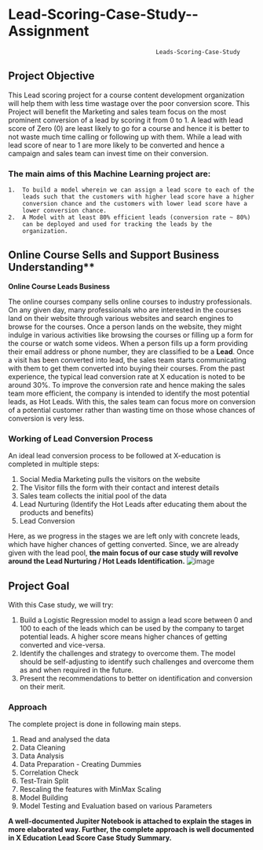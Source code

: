 # Lead-Scoring-Case-Study--Assignment
                                              Leads-Scoring-Case-Study 
## Project Objective 
This Lead scoring project for a course content development organization will help them with less time wastage over the poor conversion score. This Project will benefit the Marketing and sales team focus on the most prominent conversion of a lead by scoring it from 0 to 1. A lead with lead score of Zero (0) are least likely to go for a course and hence it is better to not waste much time calling or following up with them. While a lead with lead score of near to 1 are more likely to be converted and hence a campaign and sales team can invest time on their conversion. 
### The main aims of this Machine Learning project are: 

    1.	To build a model wherein we can assign a lead score to each of the 
        leads such that the customers with higher lead score have a higher 
        conversion chance and the customers with lower lead score have a 
        lower conversion chance. 
    2.	A Model with at least 80% efficient leads (conversion rate ~ 80%) 
        can be deployed and used for tracking the leads by the 
        organization. 
        
## Online Course Sells and Support Business Understanding** 
**Online Course Leads Business**

The online courses company sells online courses to industry professionals. On any given day, many professionals who are interested in the courses land on their website through various websites and search engines to browse for the courses. 
Once a person lands on the website, they might indulge in various activities like browsing the courses or filling up a form for the course or watch some videos. When a person fills up a form providing their email address or phone number, they are classified to be a **Lead**. 
 Once a visit has been converted into lead, the sales team starts communicating with them to get them converted into buying their courses. From the past experience, the typical lead conversion rate at X education is noted to be around 30%. 
To improve the conversion rate and hence making the sales team more efficient, the company is intended to identify the most potential leads, as Hot Leads. With this, the sales team can focus more on conversion of a potential customer rather than wasting time on those whose chances of conversion is very less. 

### Working of Lead Conversion Process 
An ideal lead conversion process to be followed at X-education is completed in multiple steps:  
   1.	Social Media Marketing pulls the visitors on the website 
   2.	The Visitor fills the form with their contact and interest details 
   3.	Sales team collects the initial pool of the data 
   4.	Lead Nurturing (Identify the Hot Leads after educating them about the 
      products and benefits) 
   5.	Lead Conversion
      
Here, as we progress in the stages we are left only with concrete leads, which have higher chances of getting converted. Since, we are already given with the lead pool, **the main focus of our case study will revolve around the Lead Nurturing / Hot Leads Identification.**
![image](https://github.com/user-attachments/assets/ead4c2b9-fc5e-4132-8674-e440230a208b)

  
## Project Goal 
With this Case study, we will try: 
   1.	Build a Logistic Regression model to assign a lead score between 0 
      and 100 to each of the leads which can be used by the company to 
      target potential leads. A higher score means higher chances of 
      getting converted and vice-versa. 
   2.	Identify the challenges and strategy to overcome them. The model 
      should be self-adjusting to identify such challenges and overcome 
      them as and when required in the future. 
   3.	Present the recommendations to better on identification and 
      conversion on their merit.
     	
### Approach 
The complete project is done in following main steps. 
   1.	Read and analysed the data 
   2.	Data Cleaning 
   3.	Data Analysis 
   4.	Data Preparation - Creating Dummies 
   5.	Correlation Check 
   6.	Test-Train Split 
   7.	Rescaling the features with MinMax Scaling 
   8.	Model Building 
   9.	Model Testing and Evaluation based on various Parameters
       
**A well-documented Jupiter Notebook is attached to explain the stages in more elaborated way. 
Further, the complete approach is well documented in X Education Lead Score Case Study Summary.**
